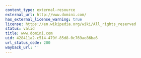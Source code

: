 ```yaml
---
content_type: external-resource
external_url: http://www.domini.com/
has_external_license_warning: true
license: https://en.wikipedia.org/wiki/All_rights_reserved
status: valid
title: www.domini.com
uid: 428411a2-c514-479f-85d8-0c769ae86ba6
url_status_code: 200
wayback_url: ''
---
```

